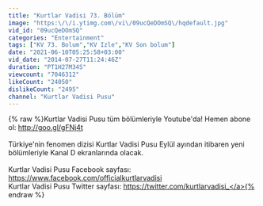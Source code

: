 ```yaml
---
title: "Kurtlar Vadisi 73. Bölüm"
image: "https:\/\/i.ytimg.com\/vi\/09ucQeDOmSQ\/hqdefault.jpg"
vid_id: "09ucQeDOmSQ"
categories: "Entertainment"
tags: ["KV 73. Bolum","KV Izle","KV Son bolum"]
date: "2021-06-10T05:25:58+03:00"
vid_date: "2014-07-27T11:24:46Z"
duration: "PT1H27M34S"
viewcount: "7046312"
likeCount: "24050"
dislikeCount: "2495"
channel: "Kurtlar Vadisi Pusu"
---
```

{% raw %}Kurtlar Vadisi Pusu tüm bölümleriyle Youtube'da! Hemen abone ol: <a rel="nofollow" target="blank" href="http://goo.gl/gFNj4t">http://goo.gl/gFNj4t</a><br /><br />Türkiye'nin fenomen dizisi Kurtlar Vadisi Pusu Eylül ayından itibaren yeni bölümleriyle Kanal D ekranlarında olacak. <br /><br />Kurtlar Vadisi Pusu Facebook sayfası: <a rel="nofollow" target="blank" href="https://www.facebook.com/officialkurtlarvadisi">https://www.facebook.com/officialkurtlarvadisi</a><br />Kurtlar Vadisi Pusu Twitter sayfası: <a rel="nofollow" target="blank" href="https://twitter.com/kurtlarvadisi_">https://twitter.com/kurtlarvadisi_</a>{% endraw %}
